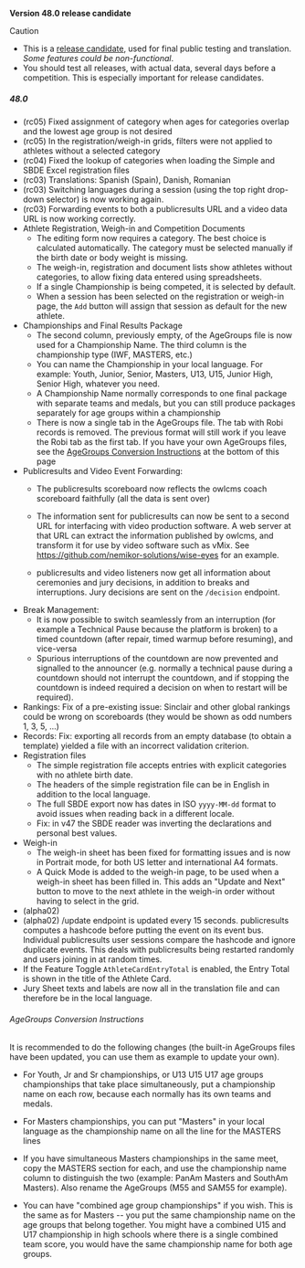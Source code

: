 **Version 48.0 release candidate**

> [!CAUTION]
>
> - This is a [release candidate](https://en.wikipedia.org/wiki/Software_release_life_cycle#Release_candidate), used for final public testing and translation.  *Some features could be non-functional*. 
> - You should test all releases, with actual data, several days before a competition.  This is especially important for release candidates.

##### 48.0

- (rc05) Fixed assignment of category when ages for categories overlap and the lowest age group is not desired
- (rc05) In the registration/weigh-in grids, filters were not applied to athletes without a selected category
- (rc04) Fixed the lookup of categories when loading the Simple and SBDE Excel registration files
- (rc03) Translations: Spanish (Spain), Danish, Romanian
- (rc03) Switching languages during a session (using the top right drop-down selector) is now working again.
- (rc03) Forwarding events to both a publicresults URL and a video data URL is now working correctly.
- Athlete Registration, Weigh-in and Competition Documents
  - The editing form now requires a category.  The best choice is calculated automatically. The category must be selected manually if the birth date or body weight is missing.
  - The weigh-in, registration and document lists show athletes without categories, to allow fixing data entered using spreadsheets.
  - If a single Championship is being competed, it is selected by default.
  - When a session has been selected on the registration or weigh-in page, the `Add` button will assign that session as default for the new athlete.
- Championships and Final Results Package
  - The second column, previously empty, of the AgeGroups file is now used for a Championship Name. The third column is the championship type (IWF, MASTERS, etc.) 
  - You can name the Championship in your local language. For example: Youth, Junior, Senior, Masters, U13, U15, Junior High, Senior High, whatever you need.
  - A Championship Name normally corresponds to one final package with separate teams and medals, but you can still produce packages separately for age groups within a championship
  - There is now a single tab in the AgeGroups file.  The tab with Robi records is removed.  The previous format will still work if you leave the Robi tab as the first tab.  If you have your own AgeGroups files, see the [AgeGroups Conversion Instructions](#agegroups-conversion-instructions) at the bottom of this page
- Publicresults and Video Event Forwarding:
  - The publicresults scoreboard now reflects the owlcms coach scoreboard faithfully (all the data is sent over)

  - The information sent for publicresults can now be sent to a second URL for interfacing with video production software. A web server at that URL can extract the information published by owlcms, and transform it for use by video software such as vMix.  See https://github.com/nemikor-solutions/wise-eyes for an example.

  - publicresults and video listeners now get all information about ceremonies and jury decisions, in addition to breaks and interruptions.  Jury decisions are sent on the `/decision` endpoint.
- Break Management:
  - It is now possible to switch seamlessly from an interruption (for example a Technical Pause because the platform is broken) to a timed countdown (after repair, timed warmup before resuming), and vice-versa
  - Spurious interruptions of the countdown are now prevented and signalled to the announcer (e.g. normally a technical pause during a countdown should not interrupt the countdown, and if stopping the countdown is indeed required a decision on when to restart will be required).
- Rankings: Fix of a pre-existing issue: Sinclair and other global rankings could be wrong on scoreboards (they would be shown as odd numbers 1, 3, 5, ...)
- Records: Fix: exporting all records from an empty database (to obtain a template) yielded a file with an incorrect validation criterion.
- Registration files
  - The simple registration file accepts entries with explicit categories with no athlete birth date.
  - The headers of the simple registration file can be in English in addition to the local language.
  - The full SBDE export now has dates in ISO `yyyy-MM-dd` format to avoid issues when reading back in a different locale.
  - Fix: in v47 the SBDE reader was inverting the declarations and personal best values.
- Weigh-in
  - The weigh-in sheet has been fixed for formatting issues and is now in Portrait mode, for both US letter and international A4 formats.
  - A Quick Mode is added to the weigh-in page, to be used when a weigh-in sheet has been filled in.  This adds an "Update and Next" button to move to the next athlete in the weigh-in order without having to select in the grid.
- (alpha02) 
- (alpha02) /update endpoint is updated every 15 seconds.  publicresults computes a hashcode before putting the event on its event bus. Individual publicresults user sessions compare the hashcode and ignore duplicate events.  This deals with publicresults being restarted randomly and users joining in at random times.
- If the Feature Toggle `AthleteCardEntryTotal` is enabled, the Entry Total is shown in the title of the Athlete Card.
- Jury Sheet texts and labels are now all in the translation file and can therefore be in the local language.

###### AgeGroups Conversion Instructions

It is recommended to do the following changes (the built-in AgeGroups files have been updated, you can use them as example to update your own).

- For Youth, Jr and Sr championships, or U13 U15 U17 age groups championships that take place simultaneously, put a championship name on each row, because each normally has its own teams and medals.

- For Masters championships, you can put "Masters" in your local language as the championship name on all the line for the MASTERS  lines

- If you have simultaneous Masters championships in the same meet, copy the MASTERS section for each, and use the championship name column to distinguish the two (example: PanAm Masters and SouthAm Masters).  Also rename the AgeGroups (M55 and SAM55 for example).
- You can have "combined age group championships" if you wish.  This is the same as for Masters -- you put the same championship name on the age groups that belong together.  You might have a combined U15 and U17 championship in high schools where there is a single combined team score, you would have the same championship name for both age groups.
